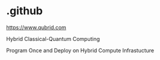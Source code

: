# .github

https://www.qubrid.com


Hybrid Classical-Quantum Computing

Program Once and Deploy on Hybrid Compute Infrastucture
